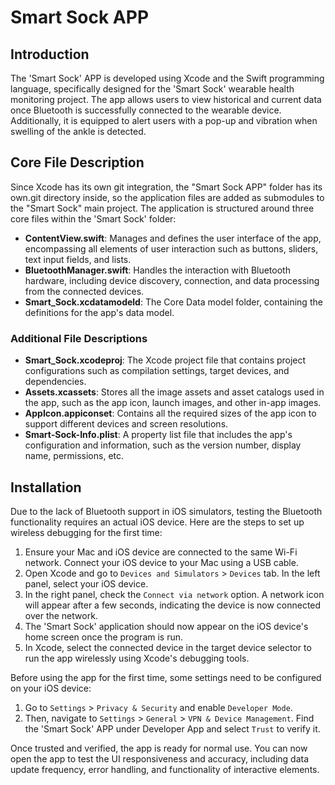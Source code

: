 # Smart Sock APP

## Introduction
The 'Smart Sock' APP is developed using Xcode and the Swift programming language, specifically designed for the 'Smart Sock' wearable health monitoring project. The app allows users to view historical and current data once Bluetooth is successfully connected to the wearable device. Additionally, it is equipped to alert users with a pop-up and vibration when swelling of the ankle is detected.

## Core File Description
Since Xcode has its own git integration, the "Smart Sock APP" folder has its own.git directory inside, so the application files are added as submodules to the "Smart Sock" main project. The application is structured around three core files within the 'Smart Sock' folder:
- **ContentView.swift**: Manages and defines the user interface of the app, encompassing all elements of user interaction such as buttons, sliders, text input fields, and lists.
- **BluetoothManager.swift**: Handles the interaction with Bluetooth hardware, including device discovery, connection, and data processing from the connected devices.
- **Smart_Sock.xcdatamodeld**: The Core Data model folder, containing the definitions for the app's data model.

### Additional File Descriptions
- **Smart_Sock.xcodeproj**: The Xcode project file that contains project configurations such as compilation settings, target devices, and dependencies.
- **Assets.xcassets**: Stores all the image assets and asset catalogs used in the app, such as the app icon, launch images, and other in-app images.
- **AppIcon.appiconset**: Contains all the required sizes of the app icon to support different devices and screen resolutions.
- **Smart-Sock-Info.plist**: A property list file that includes the app's configuration and information, such as the version number, display name, permissions, etc.

## Installation

Due to the lack of Bluetooth support in iOS simulators, testing the Bluetooth functionality requires an actual iOS device. Here are the steps to set up wireless debugging for the first time:

1. Ensure your Mac and iOS device are connected to the same Wi-Fi network. Connect your iOS device to your Mac using a USB cable.
2. Open Xcode and go to `Devices and Simulators` > `Devices` tab. In the left panel, select your iOS device.
3. In the right panel, check the `Connect via network` option. A network icon will appear after a few seconds, indicating the device is now connected over the network.
4. The 'Smart Sock' application should now appear on the iOS device's home screen once the program is run.
5. In Xcode, select the connected device in the target device selector to run the app wirelessly using Xcode's debugging tools.

Before using the app for the first time, some settings need to be configured on your iOS device:

1. Go to `Settings` > `Privacy & Security` and enable `Developer Mode`.
2. Then, navigate to `Settings` > `General` > `VPN & Device Management`. Find the 'Smart Sock' APP under Developer App and select `Trust` to verify it.

Once trusted and verified, the app is ready for normal use. You can now open the app to test the UI responsiveness and accuracy, including data update frequency, error handling, and functionality of interactive elements.
